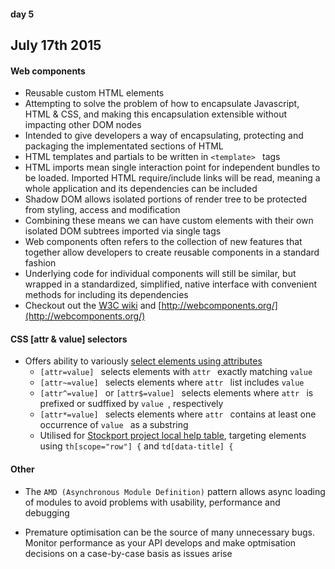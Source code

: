 #### day 5
## July 17th 2015

#### Web components
* Reusable custom HTML elements
* Attempting to solve the problem of how to encapsulate Javascript, HTML & CSS, and making this encapsulation extensible without impacting other DOM nodes
* Intended to give developers a way of encapsulating, protecting and packaging the implementated sections of HTML
* HTML templates and partials to be written in ```<template> ``` tags
* HTML imports mean single interaction point for independent bundles to be loaded. Imported HTML require/include links will be read, meaning a whole application and its dependencies can be included
* Shadow DOM allows isolated portions of render tree to be protected from styling, access and modification
* Combining these means we can have custom elements with their own isolated DOM subtrees imported via single tags
* Web components often refers to the collection of new features that together allow developers to create reusable components in a standard fashion
* Underlying code for individual components will still be similar, but wrapped in a standardized, simplified, native interface with convenient methods for including its dependencies
*  Checkout out the [W3C wiki](http://www.w3.org/wiki/WebComponents/) and [http://webcomponents.org/](http://webcomponents.org/) 

#### CSS [attr & value] selectors
* Offers ability to variously [select elements using attributes](https://developer.mozilla.org/en-US/docs/Web/CSS/Attribute_selectors)
  * ```[attr=value] ``` selects elements with ```attr ``` exactly matching ```value ```
  * ```[attr~=value] ``` selects elements where ```attr ``` list includes ```value ```
  * ```[attr^=value] ``` or ```[attr$=value] ``` selects elements where ```attr ``` is prefixed or sudffixed by ```value ```, respectively
  * ```[attr*=value] ``` selects elements where ```attr ``` contains at least one occurrence of ```value ``` as a substring
  * Utilised for [Stockport project local help table](https://github.com/stockport/stockport.github.io/blob/master/_sass/localhelp.scss), targeting elements using ```th[scope="row"] {``` and ```td[data-title] {```

#### Other
* The ```AMD (Asynchronous Module Definition)``` pattern allows async loading of modules to avoid problems with usability, performance and debugging

* Premature optimisation can be the source of many unnecessary bugs. Monitor performance as your API develops and make optmisation decisions on a case-by-case basis as issues arise

